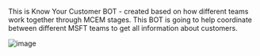 This is Know Your Customer BOT - created based on how different teams work together through MCEM stages.
This BOT is going to help coordinate between different MSFT teams to get all information about customers.

![image](https://github.com/nileshvj2/kycRobBot/assets/111443992/e09cbbe4-2f07-4ba5-81d5-42d358849fc9)

